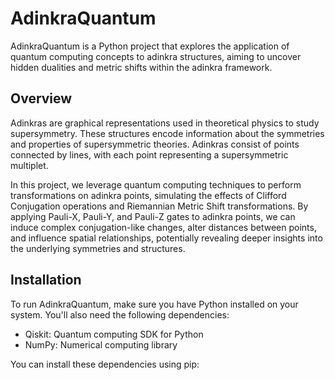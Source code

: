 # AdinkraQuantum

AdinkraQuantum is a Python project that explores the application of quantum computing concepts to adinkra structures, aiming to uncover hidden dualities and metric shifts within the adinkra framework.

## Overview

Adinkras are graphical representations used in theoretical physics to study supersymmetry. These structures encode information about the symmetries and properties of supersymmetric theories. Adinkras consist of points connected by lines, with each point representing a supersymmetric multiplet.

In this project, we leverage quantum computing techniques to perform transformations on adinkra points, simulating the effects of Clifford Conjugation operations and Riemannian Metric Shift transformations. By applying Pauli-X, Pauli-Y, and Pauli-Z gates to adinkra points, we can induce complex conjugation-like changes, alter distances between points, and influence spatial relationships, potentially revealing deeper insights into the underlying symmetries and structures.

## Installation

To run AdinkraQuantum, make sure you have Python installed on your system. You'll also need the following dependencies:

- Qiskit: Quantum computing SDK for Python
- NumPy: Numerical computing library

You can install these dependencies using pip:
